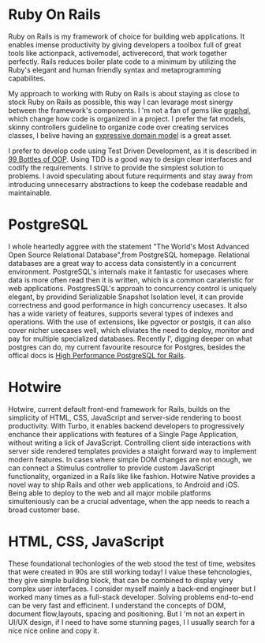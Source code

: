 # Ruby On Rails

Ruby on Rails is my framework of choice for building web applications. It enables imense productivity by giving developers a toolbox full of great tools like actionpack, activemodel, activerecord, that work together perfectly. Rails reduces boiler plate code to a minimum by utilizing the Ruby's elegant and human friendly syntax and metaprogramming capabilites.

My approach to working with Ruby on Rails is about staying as close to stock Ruby on Rails as possible, this way I can levarage most sinergy between the framework's components. I 'm not a fan of gems like [graphql](https://graphql-ruby.org/), which change how code is organized in a project. I prefer the fat models, skinny controllers guideline to organize code over creating services classes, I belive having an [expressive domain model](https://dev.37signals.com/domain-driven-boldness/) is a great asset.

I prefer to develop code using Test Driven Development, as it is described in [99 Bottles of OOP](https://sandimetz.com/99bottles). Using TDD is a good way to design clear interfaces and codify the requirements. I strive to provide the simplest solution to problems. I avoid speculating about future requirments and stay away from introducing unnecesarry abstractions to keep the codebase readable and maintainable.

# PostgreSQL

I whole heartedly aggree with the statement "The World's Most Advanced Open Source Relational Database",from PostgreSQL homepage. Relational databases are a great way to access data consistently in a concurrent environment. PostgreSQL's internals make it fantastic for usecases where data is more often read then it is written, which is a common carateristic for web applications. PostgresSQL's approah to concurrency control is uniquely elegant, by providind Serializable Snapshot Isolation level, it can provide correctness and good performance in high concurrency usecases. It also has a wide variety of features, supports several types of indexes and operations. With the use of extensions, like pgvector or postgis, it can also cover nicher usecases well, which eliviates the need to deploy, monitor and pay for multiple specialized databases. Recently I', digging deeper on what postgres can do, my current favourite resource for Postgres, besides the offical docs is [High Performance PostgreSQL for Rails](https://pragprog.com/titles/aapsql/high-performance-postgresql-for-rails/).

# Hotwire

Hotwire, current default front-end framework for Rails, builds on the simplicity of HTML, CSS, JavaScript and server-side rendering to boost productivity. With Turbo, it enables backend developers to progressively enchance their applications with features of a Single Page Application, without writing a lick of JavaScript. Controlling client side interactions with server side rendered templates provides a staight forward way to implement modern features. In cases where simple DOM changes are not enough, we can connect a Stimulus controller to provide custom JavaScript functionality, organized in a Rails like like fashion. Hotwire Native provides a novel way to ship Rails and other web applications, to Android and iOS. Being able to deploy to the web and all major mobile platforms simulteniously can be a crucial adventage, when the app needs to reach a broad customer base.


# HTML, CSS, JavaScript

These foundational techonlogies of the web stood the test of time, websites that were created in 90s are still working today! I value  these tehcnologies, they give simple building block, that can be combined to display very complex user interfaces. I consider myself mainly a back-end engineer but I worked many times as a full-stack developer. Solving problems end-to-end can be very fast and efficinent.  I understand the concepts of DOM, document flow,layouts, spacing and positioning. But I 'm not an expert in UI/UX design, if I need to have some stunning pages, I I usually search for a nice nice online and copy it.